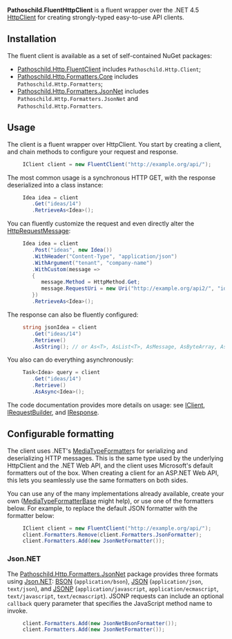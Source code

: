 **Pathoschild.FluentHttpClient** is a fluent wrapper over the .NET 4.5 [HttpClient][] for creating strongly-typed easy-to-use API clients.

## Installation
The fluent client is available as a set of self-contained NuGet packages:
* [Pathoschild.Http.FluentClient][] includes `Pathoschild.Http.Client`;
* [Pathoschild.Http.Formatters.Core][] includes `Pathoschild.Http.Formatters`;
* [Pathoschild.Http.Formatters.JsonNet][] includes `Pathoschild.Http.Formatters.JsonNet` and `Pathoschild.Http.Formatters`.

## Usage
The client is a fluent wrapper over HttpClient. You start by creating a client, and chain methods to configure your request and response.

```c#
     IClient client = new FluentClient("http://example.org/api/");
```

The most common usage is a synchronous HTTP GET, with the response deserialized into a class instance:

```c#
     Idea idea = client
        .Get("ideas/14")
        .RetrieveAs<Idea>();
```

You can fluently customize the request and even directly alter the [HttpRequestMessage][]:

```c#
     Idea idea = client
        .Post("ideas", new Idea())
        .WithHeader("Content-Type", "application/json")
        .WithArgument("tenant", "company-name")
        .WithCustom(message =>
        {
           message.Method = HttpMethod.Get;
           message.RequestUri = new Uri("http://example.org/api2/", "ideas");
        })
        .RetrieveAs<Idea>();
```

The response can also be fluently configured:

```c#
     string jsonIdea = client
        .Get("ideas/14")
        .Retrieve()
        .AsString(); // or As<T>, AsList<T>, AsMessage, AsByteArray, AsStream
```

You also can do everything asynchronously:

```c#
     Task<Idea> query = client
        .Get("ideas/14")
        .Retrieve()
        .AsAsync<Idea>();
```

The code documentation provides more details on usage: see [IClient][], [IRequestBuilder][], and [IResponse][].

## Configurable formatting
The client uses .NET's [MediaTypeFormatter][]s for serializing and deserializing HTTP messages. This is the same type used by the underlying HttpClient and the .NET Web API, and the client uses Microsoft's default formatters out of the box. When creating a client for an ASP.NET Web API, this lets you seamlessly use the same formatters on both sides.

You can use any of the many implementations already available, create your own ([MediaTypeFormatterBase][] might help), or use one of the formatters below. For example, to replace the default JSON formatter with the formatter below:
```c#
     IClient client = new FluentClient("http://example.org/api/");
     client.Formatters.Remove(client.Formatters.JsonFormatter);
     client.Formatters.Add(new JsonNetFormatter());
```

### Json.NET
The [Pathoschild.Http.Formatters.JsonNet][] package provides three formats using [Json.NET][]: [BSON][] (`application/bson`), [JSON][] (`application/json`, `text/json`), and [JSONP][] (`application/javascript`, `application/ecmascript`, `text/javascript`, `text/ecmascript`). JSONP requests can include an optional `callback` query parameter that specifies the JavaScript method name to invoke.
```c#
     client.Formatters.Add(new JsonNetBsonFormatter());
     client.Formatters.Add(new JsonNetFormatter());
```

[HttpClient]: http://code.msdn.microsoft.com/Introduction-to-HttpClient-4a2d9cee
[MediaTypeFormatter]: http://msdn.microsoft.com/en-us/library/system.net.http.formatting.mediatypeformatter.aspx
[HttpRequestMessage]: http://msdn.microsoft.com/en-us/library/system.net.http.httprequestmessage.aspx

[Json.NET]: http://james.newtonking.com/projects/json-net.aspx
[BSON]: https://en.wikipedia.org/wiki/BSON
[JSON]: https://en.wikipedia.org/wiki/JSON
[JSONP]: https://en.wikipedia.org/wiki/JSONP

[IClient]: https://github.com/Pathoschild/Pathoschild.FluentHttpClient/blob/master/Client/IClient.cs#L6
[IRequestBuilder]: https://github.com/Pathoschild/Pathoschild.FluentHttpClient/blob/master/Client/IRequestBuilder.cs#L10
[IResponse]: https://github.com/Pathoschild/Pathoschild.FluentHttpClient/blob/master/Client/IResponse.cs#L10
[MediaTypeFormatterBase]: https://github.com/Pathoschild/Pathoschild.FluentHttpClient/blob/master/Formatters/MediaTypeFormatterBase.cs#L10
[JsonNetBsonFormatter]: https://github.com/Pathoschild/Pathoschild.FluentHttpClient/blob/master/Formatters.JsonNet/JsonNetBsonFormatter.cs#L11
[JsonNetFormatter]: https://github.com/Pathoschild/Pathoschild.FluentHttpClient/blob/master/Formatters.JsonNet/JsonNetFormatter.cs#L10

[Pathoschild.Http.FluentClient]: https://nuget.org/packages/Pathoschild.Http.FluentClient
[Pathoschild.Http.Formatters.Core]: https://nuget.org/packages/Pathoschild.Http.Formatters.Core
[Pathoschild.Http.Formatters.JsonNet]: https://nuget.org/packages/Pathoschild.Http.Formatters.JsonNet